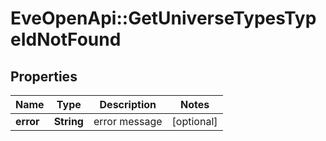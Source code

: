 # EveOpenApi::GetUniverseTypesTypeIdNotFound

## Properties
Name | Type | Description | Notes
------------ | ------------- | ------------- | -------------
**error** | **String** | error message | [optional] 


